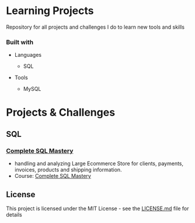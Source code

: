 # Learning Projects
Repository for all projects and challenges I do to learn new tools and skills

### Built with

+ Languages
	+ SQL

+ Tools
	+ MySQL
	
# Projects & Challenges

## SQL

### [Complete SQL Mastery](https://github.com/TrentonPratt/learning-projects/tree/main/SQL/Complete%20SQL%20Mastery%20-%20Code%20With%20Mosh)
+ handling and analyzing Large Ecommerce Store for clients, payments, invoices, products and shipping information.
+ Course: [Complete SQL Mastery](https://codewithmosh.com/p/complete-sql-mastery)



## License
This project is licensed under the MIT License - see the [LICENSE.md](LICENSE) file for details
